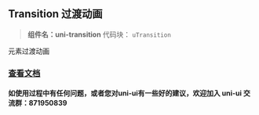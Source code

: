 

## Transition 过渡动画
> **组件名：uni-transition**
> 代码块： `uTransition`


元素过渡动画

### [查看文档](https://uniapp.dcloud.io/component/uniui/uni-transition)
#### 如使用过程中有任何问题，或者您对uni-ui有一些好的建议，欢迎加入 uni-ui 交流群：871950839 